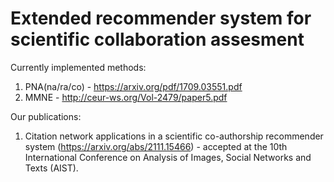 # Extended recommender system for scientific collaboration assesment
Currently implemented methods:

1. PNA(na/ra/co) - https://arxiv.org/pdf/1709.03551.pdf
2. MMNE - http://ceur-ws.org/Vol-2479/paper5.pdf

Our publications:

1. Citation network applications in a scientific co-authorship recommender system (https://arxiv.org/abs/2111.15466) - accepted at the 10th International Conference on
Analysis of Images, Social Networks and Texts (AIST).
